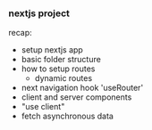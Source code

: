 ### nextjs project

recap:
- setup nextjs app
- basic folder structure
- how to setup routes
  - dynamic routes
- next navigation hook 'useRouter'
- client and server components
 - "use client"
- fetch asynchronous data 
